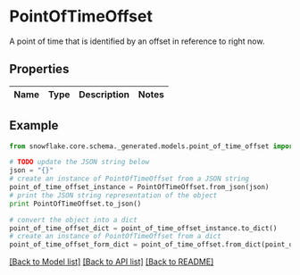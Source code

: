 # PointOfTimeOffset

A point of time that is identified by an offset in reference to right now.

## Properties
Name | Type | Description | Notes
------------ | ------------- | ------------- | -------------

## Example

```python
from snowflake.core.schema._generated.models.point_of_time_offset import PointOfTimeOffset

# TODO update the JSON string below
json = "{}"
# create an instance of PointOfTimeOffset from a JSON string
point_of_time_offset_instance = PointOfTimeOffset.from_json(json)
# print the JSON string representation of the object
print PointOfTimeOffset.to_json()

# convert the object into a dict
point_of_time_offset_dict = point_of_time_offset_instance.to_dict()
# create an instance of PointOfTimeOffset from a dict
point_of_time_offset_form_dict = point_of_time_offset.from_dict(point_of_time_offset_dict)
```
[[Back to Model list]](../README.md#documentation-for-models) [[Back to API list]](../README.md#documentation-for-api-endpoints) [[Back to README]](../README.md)



